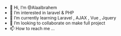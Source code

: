 - 👋 Hi, I’m @AlaaIbrahem
- 👀 I’m interested in laravel & PHP
- 🌱 I’m currently learning Laravel , AJAX , Vue , Jquery
- 💞️ I’m looking to collaborate on make full project
- 📫 How to reach me ...

<!---
AlaaIbrahem92/AlaaIbrahem92 is a ✨ special ✨ repository because its `README.md` (this file) appears on your GitHub profile.
You can click the Preview link to take a look at your changes.
--->
